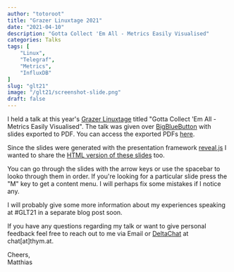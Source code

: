 ```yaml
---
author: "totoroot"
title: "Grazer Linuxtage 2021"
date: "2021-04-10"
description: "Gotta Collect 'Em All - Metrics Easily Visualised"
categories: Talks
tags: [
    "Linux",
    "Telegraf",
    "Metrics",
    "InfluxDB"
]
slug: "glt21"
image: "/glt21/screenshot-slide.png"
draft: false
---
```


I held a talk at this year's [Grazer Linuxtage](https://www.linuxtage.at/en/) titled "Gotta Collect 'Em All - Metrics Easily Visualised". The talk was given over [BigBlueButton](https://docs.bigbluebutton.org/) with slides exported to PDF. You can access the exported PDFs [here](https://blog.thym.at/glt21/gotta-collect-em-all.pdf).

Since the slides were generated with the presentation framework [reveal.js](https://revealjs.com/) I wanted to share the [HTML version of these slides](https://blog.thym.at/glt21) too.

You can go through the slides with the arrow keys or use the spacebar to looko through them in order. If you're looking for a particular slide press the "M" key to get a content menu. I will perhaps fix some mistakes if I notice any.

I will probably give some more information about my experiences speaking at #GLT21 in a separate blog post soon.

If you have any questions regarding my talk or want to give personal feedback feel free to reach out to me via Email or [DeltaChat](https://delta.chat/en/) at chat\[at\]thym.at.

Cheers,\
Matthias
